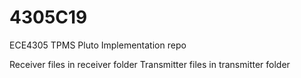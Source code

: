 # 4305C19
ECE4305 TPMS Pluto Implementation repo

Receiver files in receiver folder
Transmitter files in transmitter folder
